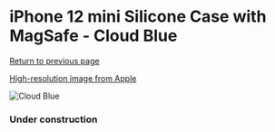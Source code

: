 # iPhone 12 mini Silicone Case with MagSafe - Cloud Blue

[Return to previous page](/iphone_12)

[High-resolution image from Apple](https://store.storeimages.cdn-apple.com/8756/as-images.apple.com/is/MKTP3?wid=4500&hei=4500&fmt=png)

<div style="width: 384px"><img src="/everypreview/MKTP3.png" alt="Cloud Blue"></div>

### Under construction
